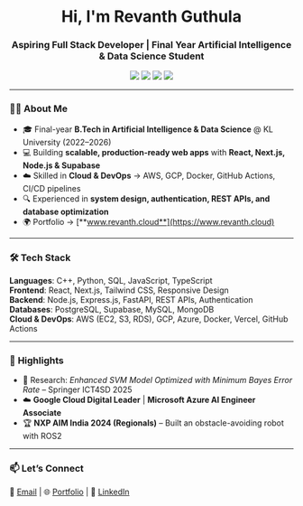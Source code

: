 <!-- Profile Header -->
<h1 align="center">Hi, I'm Revanth Guthula</h1>
<h3 align="center">Aspiring Full Stack Developer | Final Year Artificial Intelligence & Data Science Student</h3>

<p align="center">
  <a href="mailto:revanthgwork@gmail.com"><img src="https://img.shields.io/badge/Email-Contact-blue?style=flat-square&logo=gmail"></a>
  <a href="https://www.linkedin.com/in/rev2607"><img src="https://img.shields.io/badge/LinkedIn-Connect-blue?style=flat-square&logo=linkedin"></a>
  <a href="https://github.com/rev2607"><img src="https://img.shields.io/badge/GitHub-Follow-black?style=flat-square&logo=github"></a>
  <a href="https://www.revanth.cloud"><img src="https://img.shields.io/badge/Portfolio-Visit-brightgreen?style=flat-square&logo=google-chrome"></a>
</p>


---

### 🧑‍💻 **About Me**
- 🎓 Final-year **B.Tech in Artificial Intelligence & Data Science** @ KL University (2022–2026)  
- 💻 Building **scalable, production-ready web apps** with **React, Next.js, Node.js & Supabase**  
- ☁️ Skilled in **Cloud & DevOps** → AWS, GCP, Docker, GitHub Actions, CI/CD pipelines  
- 🔍 Experienced in **system design, authentication, REST APIs, and database optimization**  
- 🌍 Portfolio → [**www.revanth.cloud**](https://www.revanth.cloud)

---

### 🛠️ **Tech Stack**
**Languages**: C++, Python, SQL, JavaScript, TypeScript  
**Frontend**: React, Next.js, Tailwind CSS, Responsive Design  
**Backend**: Node.js, Express.js, FastAPI, REST APIs, Authentication  
**Databases**: PostgreSQL, Supabase, MySQL, MongoDB  
**Cloud & DevOps**: AWS (EC2, S3, RDS), GCP, Azure, Docker, Vercel, GitHub Actions  

---

### 🏅 **Highlights**
- 📄 Research: *Enhanced SVM Model Optimized with Minimum Bayes Error Rate* – Springer ICT4SD 2025  
- ☁️ **Google Cloud Digital Leader** | **Microsoft Azure AI Engineer Associate**  
- 🏆 **NXP AIM India 2024 (Regionals)** – Built an obstacle-avoiding robot with ROS2  

---

### 📫 **Let’s Connect**
💌 [Email](mailto:revanthgwork@gmail.com) | 🌐 [Portfolio](https://www.revanth.cloud) | 💼 [LinkedIn](https://www.linkedin.com/in/rev2607)  
